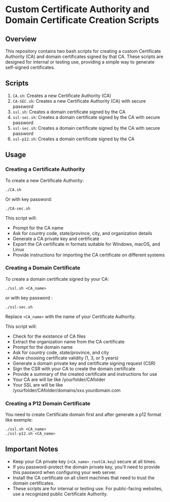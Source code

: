 # Custom Certificate Authority and Domain Certificate Creation Scripts

## Overview

This repository contains two bash scripts for creating a custom Certificate Authority (CA) and domain certificates signed by that CA. These scripts are designed for internal or testing use, providing a simple way to generate self-signed certificates.

## Scripts

1. `CA.sh`: Creates a new Certificate Authority (CA)
2. `CA-SEC.sh`: Creates a new Certificate Authority (CA) with secure password
3. `ssl.sh`: Creates a domain certificate signed by the CA
4. `ssl-sec.sh`: Creates a domain certificate signed by the CA with secure password
5. `ssl-sec.sh`: Creates a domain certificate signed by the CA with secure password
6. `ssl-p12.sh`: Creates a domain certificate signed by the CA
   
## Usage

### Creating a Certificate Authority

To create a new Certificate Authority:


`./CA.sh`

Or with key password:

`./CA-sec.sh`


This script will:

- Prompt for the CA name
- Ask for country code, state/province, city, and organization details
- Generate a CA private key and certificate
- Export the CA certificate in formats suitable for Windows, macOS, and Linux
- Provide instructions for importing the CA certificate on different systems

### Creating a Domain Certificate

To create a domain certificate signed by your CA:


`./ssl.sh <CA_name>`

or with key password :

`./ssl-sec.sh`

Replace `<CA_name>` with the name of your Certificate Authority.

This script will:

- Check for the existence of CA files
- Extract the organization name from the CA certificate
- Prompt for the domain name
- Ask for country code, state/province, and city
- Allow choosing certificate validity (1, 3, or 5 years)
- Generate a domain private key and certificate signing request (CSR)
- Sign the CSR with your CA to create the domain certificate
- Provide a summary of the created certificate and instructions for use
- Your CA are will be like /yourfolder/CAfolder
- Your SSL are will be like /yourfolder/CAfolder/domains/xxx.yourdomain.com

### Creating a P12 Domain Certificate
You need to create Certificate domain first and after generate a p12 format like exemple:

`./ssl.sh <CA_name>`  
`./ssl-p12.sh <CA_name>`

## Important Notes

- Keep your CA private key (`<CA_name>_rootCA.key`) secure at all times.
- If you password-protect the domain private key, you'll need to provide this password when configuring your web server.
- Install the CA certificate on all client machines that need to trust the domain certificates.
- These scripts are for internal or testing use. For public-facing websites, use a recognized public Certificate Authority.

